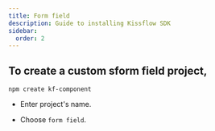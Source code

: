```yaml
---
title: Form field
description: Guide to installing Kissflow SDK
sidebar:
  order: 2 
---
```


## To create a custom sform field project,

```base
npm create kf-component
```

- Enter project's name.

- Choose `form field`.